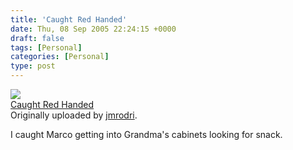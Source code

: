 ```yaml
---
title: 'Caught Red Handed'
date: Thu, 08 Sep 2005 22:24:15 +0000
draft: false
tags: [Personal]
categories: [Personal]
type: post
---
```


[![](http://static.flickr.com/24/41593244_584121e1ac_m.jpg)](http://www.flickr.com/photos/33205801@N00/41593244/ "photo sharing")  
[Caught Red Handed](http://www.flickr.com/photos/33205801@N00/41593244/)  
Originally uploaded by [jmrodri](http://www.flickr.com/people/33205801@N00/).

I caught Marco getting into Grandma's cabinets looking for snack.